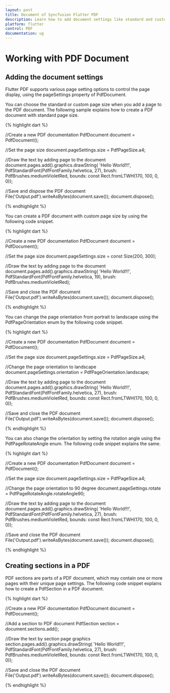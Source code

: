 ```yaml
---
layout: post
title: Document of Syncfusion Flutter PDF
description: Learn how to add document settings like standard and custom page size, orientation and rotation in the Flutter PDF.
platform: flutter
control: PDF
documentation: ug
---
```


# Working with PDF Document

## Adding the document settings

Flutter PDF supports various page setting options to control the page display, using the pageSettings property of PdfDocument.

You can choose the standard or custom page size when you add a page to the PDF document. The following sample explains how to create a PDF document with standard page size.

{% highlight dart %}

//Create a new PDF documentation
PdfDocument document = PdfDocument();

//Set the page size
document.pageSettings.size = PdfPageSize.a4;

//Draw the text by adding page to the document
document.pages.add().graphics.drawString(
    'Hello World!!!', PdfStandardFont(PdfFontFamily.helvetica, 27),
    brush: PdfBrushes.mediumVioletRed,
    bounds: const Rect.fromLTWH(170, 100, 0, 0));

//Save and dispose the PDF document
File('Output.pdf').writeAsBytes(document.save());
document.dispose();
	
{% endhighlight %}

You can create a PDF document with custom page size by using the following code snippet.

{% highlight dart %}

//Create a new PDF documentation
PdfDocument document = PdfDocument();

//Set the page size
document.pageSettings.size = const Size(200, 300);

//Draw the text by adding page to the document
document.pages.add().graphics.drawString(
    'Hello World!!!', PdfStandardFont(PdfFontFamily.helvetica, 19),
    brush: PdfBrushes.mediumVioletRed);

//Save and close the PDF document
File('Output.pdf').writeAsBytes(document.save());
document.dispose();
	
{% endhighlight %}

You can change the page orientation from portrait to landscape using the PdfPageOrientation enum by the following code snippet.

{% highlight dart %}

//Create a new PDF documentation
PdfDocument document = PdfDocument();

//Set the page size
document.pageSettings.size = PdfPageSize.a4;

//Change the page orientation to landscape
document.pageSettings.orientation = PdfPageOrientation.landscape;

//Draw the text by adding page to the document
document.pages.add().graphics.drawString(
    'Hello World!!!', PdfStandardFont(PdfFontFamily.helvetica, 27),
    brush: PdfBrushes.mediumVioletRed,
    bounds: const Rect.fromLTWH(170, 100, 0, 0));

//Save and close the PDF document
File('Output.pdf').writeAsBytes(document.save());
document.dispose();
	
{% endhighlight %}

You can also change the orientation by setting the rotation angle using the PdfPageRotateAngle enum. The following code snippet explains the same.

{% highlight dart %}

//Create a new PDF documentation
PdfDocument document = PdfDocument();

//Set the page size
document.pageSettings.size = PdfPageSize.a4;

//Change the page orientation to 90 degree
document.pageSettings.rotate = PdfPageRotateAngle.rotateAngle90;

//Draw the text by adding page to the document
document.pages.add().graphics.drawString(
    'Hello World!!!', PdfStandardFont(PdfFontFamily.helvetica, 27),
    brush: PdfBrushes.mediumVioletRed,
    bounds: const Rect.fromLTWH(170, 100, 0, 0));

//Save and close the PDF document
File('Output.pdf').writeAsBytes(document.save());
document.dispose();
	
{% endhighlight %}

## Creating sections in a PDF

PDF sections are parts of a PDF document, which may contain one or more pages with their unique page settings. The following code snippet explains how to create a PdfSection in a PDF document.

{% highlight dart %}

//Create a new PDF documentation
PdfDocument document = PdfDocument();

//Add a section to PDF document
PdfSection section = document.sections.add();

//Draw the text by section page graphics
section.pages.add().graphics.drawString(
    'Hello World!!!', PdfStandardFont(PdfFontFamily.helvetica, 27),
    brush: PdfBrushes.mediumVioletRed,
    bounds: const Rect.fromLTWH(170, 100, 0, 0));

//Save and close the PDF document
File('Output.pdf').writeAsBytes(document.save());
document.dispose();
	
{% endhighlight %}

